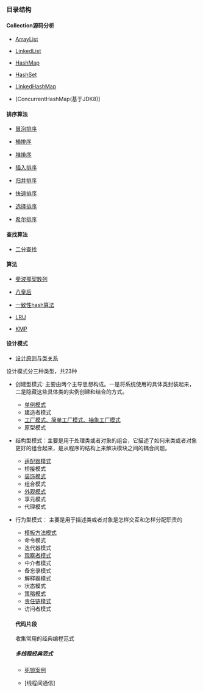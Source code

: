 ### 目录结构


#### Collection源码分析

- [ArrayList](https://github.com/haobinaa/DataStructure-DesignPattern/blob/master/src/main/java/com/haobin/datastructure/collection/ArrayList%E5%88%86%E6%9E%90.md)

- [LinkedList](https://github.com/haobinaa/DataStructure-DesignPattern/blob/master/src/main/java/com/haobin/datastructure/collection/LinkedList%E5%88%86%E6%9E%90.md)

- [HashMap](https://github.com/haobinaa/DataStructure-DesignPattern/blob/master/src/main/java/com/haobin/datastructure/collection/HashMap%E5%88%86%E6%9E%90.md)

- [HashSet](https://github.com/haobinaa/DataStructure-DesignPattern/blob/master/src/main/java/com/haobin/datastructure/collection/HashSet%E5%88%86%E6%9E%90.md)

- [LinkedHashMap](https://github.com/haobinaa/DataStructure-DesignPattern/blob/master/src/main/java/com/haobin/datastructure/collection/LinkedHashMap%E5%88%86%E6%9E%90.md)

- [ConcurrentHashMap(基于JDK8)]


#### 排序算法

- [冒泡排序](https://github.com/haobinaa/DataStructure-DesignPattern/blob/master/src/main/java/com/haobin/datastructure/sort/BubbleSort.java)

- [桶排序](https://github.com/haobinaa/DataStructure-DesignPattern/blob/master/src/main/java/com/haobin/datastructure/sort/BucketSort.java)

- [堆排序](https://github.com/haobinaa/DataStructure-DesignPattern/blob/master/src/main/java/com/haobin/datastructure/sort/HeapSort.java)

- [插入排序](https://github.com/haobinaa/DataStructure-DesignPattern/blob/master/src/main/java/com/haobin/datastructure/sort/InsertSort.java)

- [归并排序](https://github.com/haobinaa/DataStructure-DesignPattern/blob/master/src/main/java/com/haobin/datastructure/sort/MergeSort.java)

- [快速排序](https://github.com/haobinaa/DataStructure-DesignPattern/blob/master/src/main/java/com/haobin/datastructure/sort/QuickSort.java)

- [选择排序](https://github.com/haobinaa/DataStructure-DesignPattern/blob/master/src/main/java/com/haobin/datastructure/sort/SelectSort.java)

- [希尔排序](https://github.com/haobinaa/DataStructure-DesignPattern/blob/master/src/main/java/com/haobin/datastructure/sort/ShellInsertSort.java)

#### 查找算法

- [二分查找](./src/main/java/com/haobin/datastructure/search/BinarySearch.java)

#### 算法
- [斐波那契数列](https://github.com/haobinaa/DataStructure-DesignPattern/blob/master/src/main/java/com/haobin/datastructure/algorithm/Fibonacci.java)

- [八皇后](https://github.com/haobinaa/DataStructure-DesignPattern/blob/master/src/main/java/com/haobin/datastructure/algorithm/EightQueen.java)

- [一致性hash算法](https://github.com/haobinaa/DataStructure-DesignPattern/blob/master/src/main/java/com/haobin/datastructure/algorithm/%E4%B8%80%E8%87%B4%E6%80%A7hash.md)

- [LRU](./src/main/java/com/haobin/datastructure/algorithm/lru/lru-description.md)

- [KMP](./src/main/java/com/haobin/datastructure/algorithm/KMP.java)

#### 设计模式

- [设计原则与类关系](https://github.com/haobinaa/DataStructure-DesignPattern/blob/master/src/main/java/com/haobin/desinpattern/design-pattern.md)


设计模式分三种类型，共23种

- 创建型模式: 主要由两个主导思想构成。一是将系统使用的具体类封装起来，二是隐藏这些具体类的实例创建和结合的方式。
   - [单例模式](https://github.com/haobinaa/DataStructure-DesignPattern/blob/master/src/main/java/com/haobin/desinpattern/singleton/singleton.md)
   - 建造者模式
   - [工厂模式、简单工厂模式、抽象工厂模式](https://github.com/haobinaa/DataStructure-DesignPattern/blob/master/src/main/java/com/haobin/desinpattern/factory/factory.md)
   - 原型模式

 - 结构型模式：主要是用于处理类或者对象的组合，它描述了如何来类或者对象更好的组合起来，是从程序的结构上来解决模块之间的耦合问题。
   - [适配器模式](https://github.com/haobinaa/DataStructure-DesignPattern/blob/master/src/main/java/com/haobin/desinpattern/adapter/adapter.md)
   - 桥接模式
   - [装饰模式](https://github.com/haobinaa/DataStructure-DesignPattern/blob/master/src/main/java/com/haobin/desinpattern/decorator/decorator_pattern.md)
   - 组合模式
   - [外观模式](https://github.com/haobinaa/DataStructure-DesignPattern/blob/master/src/main/java/com/haobin/desinpattern/facade/facade.md)
   - 享元模式
   - 代理模式
   
- 行为型模式： 主要是用于描述类或者对象是怎样交互和怎样分配职责的
  - [模板方法模式](https://github.com/haobinaa/DataStructure-DesignPattern/blob/master/src/main/java/com/haobin/desinpattern/template_method/template_method_pattern.md)
  - 命令模式
  - 迭代器模式
  - [观察者模式](https://github.com/haobinaa/DataStructure-DesignPattern/blob/master/src/main/java/com/haobin/desinpattern/observer/observer_pattern.md)
  - 中介者模式
  - 备忘录模式
  - 解释器模式
  - 状态模式
  - [策略模式](https://github.com/haobinaa/DataStructure-DesignPattern/blob/master/src/main/java/com/haobin/desinpattern/strategy/strategy.md)
  - [责任链模式](https://github.com/haobinaa/DataStructure-DesignPattern/blob/master/src/main/java/com/haobin/desinpattern/chain_of_responsibility/chain_of_responsibility_pattern.md)
  - 访问者模式
  
  
  #### 代码片段
  收集常用的经典编程范式
  ##### 多线程经典范式
  - [死锁案例](https://github.com/haobinaa/DataStructure-DesignPattern/blob/master/src/main/java/com/haobin/codeBlock/DeadLock.java)
  
  - [线程间通信]